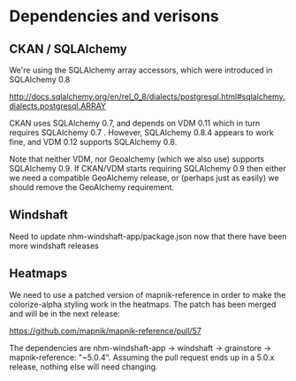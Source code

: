 # Dependencies and verisons

## CKAN / SQLAlchemy

We're using the SQLAlchemy array accessors, which were introduced in SQLAlchemy 0.8

http://docs.sqlalchemy.org/en/rel_0_8/dialects/postgresql.html#sqlalchemy.dialects.postgresql.ARRAY

CKAN uses SQLAlchemy 0.7, and depends on VDM 0.11 which in turn requires SQLAlchemy 0.7 . However, SQLAlchemy 0.8.4 appears to work fine, and VDM 0.12 supports SQLAlchemy 0.8.

Note that neither VDM, nor Geoalchemy (which we also use) supports SQLAlchemy 0.9. If CKAN/VDM starts requiring SQLAlchemy 0.9 then either we need a compatible GeoAlchemy release, or (perhaps just as easily) we should remove the GeoAlchemy requirement.

## Windshaft

Need to update nhm-windshaft-app/package.json now that there have been more windshaft releases

## Heatmaps

We need to use a patched version of mapnik-reference in order to make the colorize-alpha styling work in the heatmaps. The patch has been merged and will be in the next release:

https://github.com/mapnik/mapnik-reference/pull/57

The dependencies are nhm-windshaft-app -> windshaft -> grainstore -> mapnik-reference: "~5.0.4". Assuming the pull request ends up in a 5.0.x release, nothing else will need changing.
